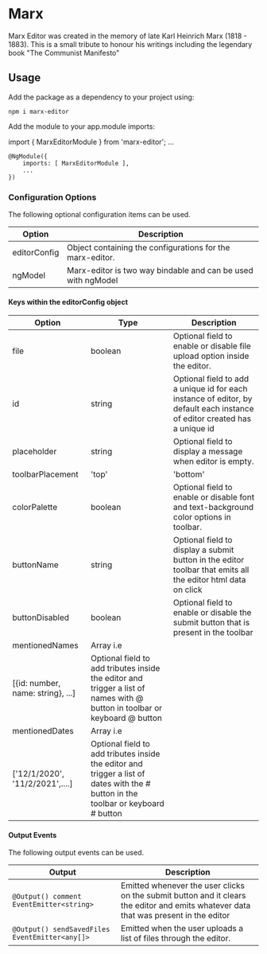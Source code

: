 # Marx

Marx Editor was created in the memory of late Karl Heinrich Marx (1818 - 1883). 
This is a small tribute to honour his writings including the legendary book "The Communist Manifesto"


## Usage

Add the package as a dependency to your project using:

    npm i marx-editor

Add the module to your app.module imports:

   import { MarxEditorModule } from 'marx-editor';
    ...

    @NgModule({
        imports: [ MarxEditorModule ],
        ...
    })

### Configuration Options

The following optional configuration items can be used.

| Option        | Description 
| ---           | ---         
| editorConfig  |  Object containing the configurations for the marx-editor. |
| ngModel       |  Marx-editor is two way bindable and can be used with ngModel |


#### Keys within the editorConfig object

| Option           | Type                             | Description 
| ---              | ---                              | ---         
| file             | boolean                          | Optional field to enable or disable file upload option inside the editor. |
| id               | string                           | Optional field to add a unique id for each instance of editor, by default each instance of editor created has a unique id |
| placeholder      | string                           | Optional field to display a message when editor is empty. |
| toolbarPlacement | 'top' | 'bottom'                 | Optional field to diplay the toolbar at the top or bottom, by default the toolbar is placed at the bottom |
| colorPalette     | boolean                          | Optional field to enable or disable font and text-background color options in toolbar. |
| buttonName       | string                           | Optional field to display a submit button in the editor toolbar that emits all the editor html data on click |
| buttonDisabled   | boolean                          | Optional field to enable or disable the submit button that is present in the toolbar |
| mentionedNames   | Array i.e 
                     [{id: number, name: string}, ...] | Optional field to add tributes inside the editor and trigger a list of names with @ button in toolbar or keyboard @ button |
| mentionedDates   | Array i.e
                     ['12/1/2020', '11/2/2021',....]   | Optional field to add tributes inside the editor and trigger a list of dates with the # button in the toolbar or keyboard # button |

#### Output Events

The following output events can be used.

| Output        | Description |
| ---           | ---         |
| `@Output() comment EventEmitter<string>` | Emitted whenever the user clicks on the submit button and it clears the editor and emits whatever data that was present in the editor
| `@Output() sendSavedFiles EventEmitter<any[]>` | Emitted when the user uploads a list of files through the editor.
